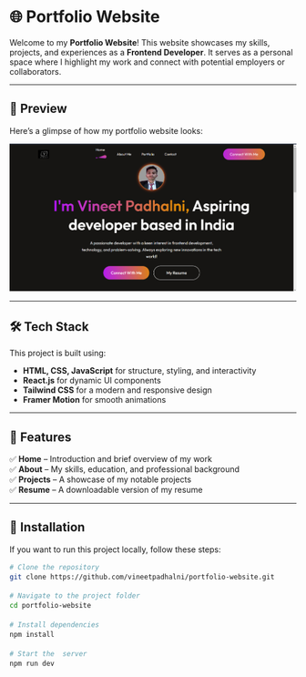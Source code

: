 # 🌐 Portfolio Website

Welcome to my **Portfolio Website**! This website showcases my skills, projects, and experiences as a **Frontend Developer**. It serves as a personal space where I highlight my work and connect with potential employers or collaborators.

 

---

## 📸 Preview  
Here’s a glimpse of how my portfolio website looks:  

![Portfolio Screenshot](src/assets/Screenshot%202025-03-06%20112203.png)

---

## 🛠 Tech Stack  
This project is built using:  
- **HTML, CSS, JavaScript** for structure, styling, and interactivity  
- **React.js** for dynamic UI components  
- **Tailwind CSS** for a modern and responsive design  
- **Framer Motion** for smooth animations  

---

## 📁 Features  
✅ **Home** – Introduction and brief overview of my work  
✅ **About** – My skills, education, and professional background  
✅ **Projects** – A showcase of my notable projects  
✅ **Resume** – A downloadable version of my resume  

---

## 📌 Installation  
If you want to run this project locally, follow these steps:  

```sh
# Clone the repository
git clone https://github.com/vineetpadhalni/portfolio-website.git

# Navigate to the project folder
cd portfolio-website

# Install dependencies
npm install

# Start the  server
npm run dev
